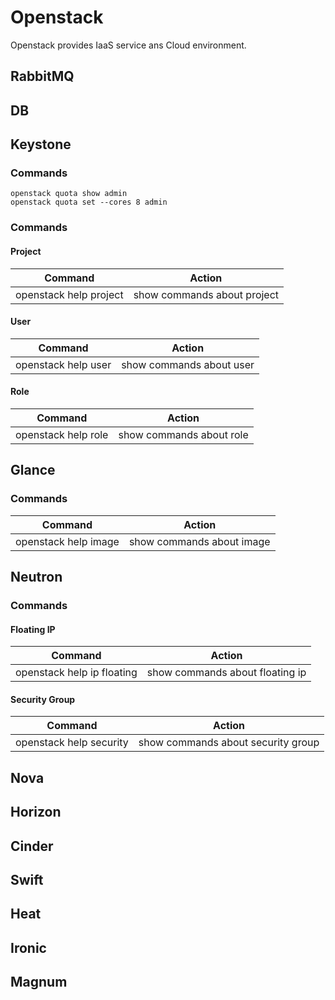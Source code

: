 # Openstack
Openstack provides IaaS service ans Cloud environment.

## RabbitMQ
## DB
## Keystone
### Commands
```
openstack quota show admin
openstack quota set --cores 8 admin
```

### Commands
#### Project
|  Command  |  Action  |
| ---- | ---- |
|  openstack help project  |  show commands about project  |

#### User
|  Command  |  Action  |
| ---- | ---- |
|  openstack help user  |  show commands about user  |

#### Role
|  Command  |  Action  |
| ---- | ---- |
|  openstack help role  |  show commands about role  |

## Glance
### Commands
|  Command  |  Action  |
| ---- | ---- |
|  openstack help image  |  show commands about image  |

## Neutron
### Commands
#### Floating IP
|  Command  |  Action  |
| ---- | ---- |
|  openstack help ip floating  |  show commands about floating ip  |

#### Security Group
|  Command  |  Action  |
| ---- | ---- |
|  openstack help security  |  show commands about security group  |

## Nova
## Horizon
## Cinder
## Swift
## Heat
## Ironic
## Magnum